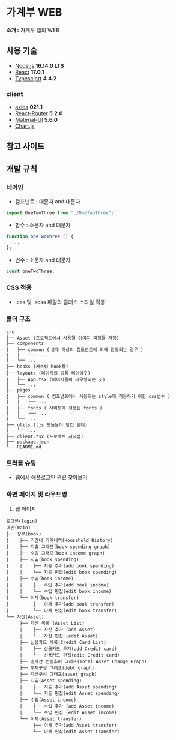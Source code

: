 # 가계부 WEB

**소개 :** 가계부 앱의 WEB

## 사용 기술
- [Node.js](https://nodejs.org/ko/) **16.14.0 LTS**
- [React](https://ko.reactjs.org/) **17.0.1**
- [Typesciprt](https://www.typescriptlang.org/) **4.4.2**

### client
- [axios](https://www.npmjs.com/package/axios) **021.1**
- [React-Router](https://v5.reactrouter.com/web/guides/quick-start) **5.2.0**
- [Material-UI](https://mui.com/getting-started/templates/) **5.6.0**
- [Chart.js](https://www.chartjs.org/docs/latest/)
## 참고 사이트

## 개발 규칙

### 네이밍

- 컴포넌트 : 대문자 and 대문자

```jsx
import OneTwoThree from "./OneTwoThree";
```

- 함수 : 소문자 and 대문자

```jsx
function oneTwoThree () {
  ...
};
```

- 변수 : 소문자 and 대문자

```jsx
const oneTwoThree;
```

### CSS 적용

- .css 및 .scss 파일의 클래스 스타일 적용

### 폴더 구조

```text
src
├── Asset (프로젝트에서 사용될 이미지 파일들 저장)
├── components
|   ├── common ( 2개 이상의 컴포넌트에 의해 참조되는 경우 )
|   |   └── ...
|   └── ... 
├── hooks (커스텀 hook들)
├── layouts (페이지의 공통 레이아웃)
|   ├── App.tsx (페이지들이 라우팅되는 곳)
|   └── ...
├── pages
|   ├── common ( 컴포넌트에서 사용되는 style에 적용하기 위한 css변수 )
|   |   └── ...
|   ├── fonts ( 사이트에 적용된 fonts )
|   |   └── ...
|   └── ...
├── utils (tjs 모듈들이 담긴 폴더)
|   └── ...
├── client.tsx (프로젝트 시작점)
├── package.json
└── README.md
```

### 트러블 슈팅
- 웹에서 애플로그인 관련 찾아보기


### 화면 페이지 및 라우트명
1. 웹 페이지

```text
로그인(login)
메인(main)
├── 장부(book)
|    ├── 기간내 가계내역(Household History)
|    ├── 지출 그래프(book spending graph)
|    ├── 수입 그래프(book income graph)
|    ├── 지출(book spending)
|    |    ├── 지출 추가(add book spending)
|    |    └── 지출 편집(edit book spending)
|    ├── 수입(book income)
|    |    ├── 수입 추가(add book income)
|    |    └── 수입 편집(edit book income)
|    └── 이체(book transfer)
|         ├── 이체 추가(add book transfer)
|         └── 이체 편집(edit book transfer)
└── 자산(Asset)
     ├── 자산 목록 (Asset List)
     |    ├── 자산 추가 (add Asset)
     |    └── 자산 편집 (edit Asset)
     ├── 신용카드 목록(Credit Card List)
     |    ├── 신용카드 추가(add Credit card)
     |    └── 신용카드 편집(edit Credit card)
     ├── 총자산 변동추이 그래프(Total Asset Change Graph)
     ├── 부채구성 그래프(debt graph)
     ├── 자산구성 그래프(asset graph)
     ├── 지출(Asset spending)
     |    ├── 지출 추가(add Asset spending)    
     |    └── 지출 편집(edit Asset spending)
     ├── 수입(Asset income)
     |    ├── 수입 추가 (add Asset income)
     |    └── 수입 편집 (edit Asset income)
     └── 이체(Asset transfer)
          ├── 이체 추가(add Asset transfer)
          └── 이체 편집(edit Asset transfer)
```